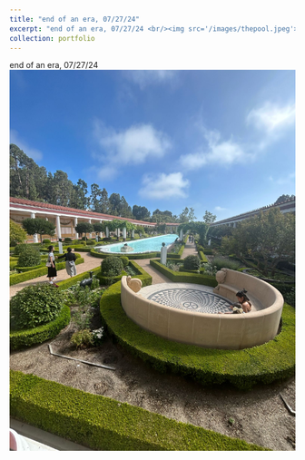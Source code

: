 ```yaml
---
title: "end of an era, 07/27/24"
excerpt: "end of an era, 07/27/24 <br/><img src='/images/thepool.jpeg'>"
collection: portfolio
---
```


end of an era, 07/27/24 <br/><img src='/images/thepool.jpeg'>

